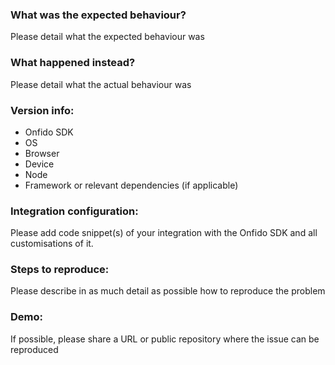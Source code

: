 ### What was the expected behaviour?

Please detail what the expected behaviour was

### What happened instead?

Please detail what the actual behaviour was

### Version info:

- Onfido SDK
- OS
- Browser
- Device
- Node
- Framework or relevant dependencies (if applicable)

### Integration configuration:

Please add code snippet(s) of your integration with the Onfido SDK and all customisations of it.

### Steps to reproduce:

Please describe in as much detail as possible how to reproduce the problem

### Demo:

If possible, please share a URL or public repository where the issue can be reproduced
